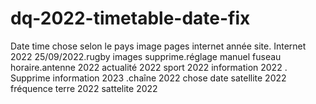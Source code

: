 # dq-2022-timetable-date-fix
Date time chose selon le pays image pages internet année site. Internet 2022 25/09/2022.rugby images supprime.réglage manuel fuseau horaire.antenne 2022 actualité 2022 sport 2022 information 2022 . Supprime information 2023 .chaîne 2022 chose date satellite 2022 fréquence
terre 2022 sattelite 2022
